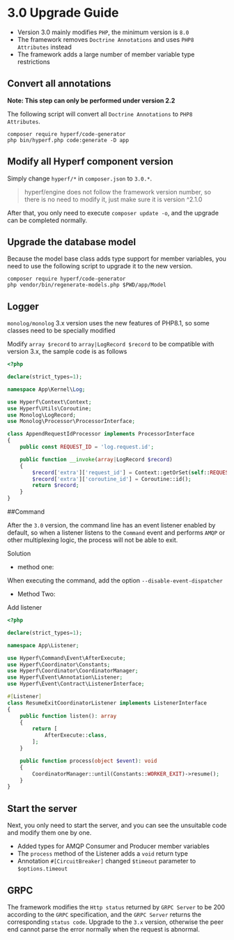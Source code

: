 # 3.0 Upgrade Guide

- Version 3.0 mainly modifies `PHP`, the minimum version is `8.0`
- The framework removes `Doctrine Annotations` and uses `PHP8 Attributes` instead
- The framework adds a large number of member variable type restrictions

## Convert all annotations

**Note: This step can only be performed under version 2.2**

The following script will convert all `Doctrine Annotations` to `PHP8 Attributes`.

```shell
composer require hyperf/code-generator
php bin/hyperf.php code:generate -D app
```

## Modify all Hyperf component version

Simply change `hyperf/*` in `composer.json` to `3.0.*`.

> hyperf/engine does not follow the framework version number, so there is no need to modify it, just make sure it is version ^2.1.0

After that, you only need to execute `composer update -o`, and the upgrade can be completed normally.

## Upgrade the database model

Because the model base class adds type support for member variables, you need to use the following script to upgrade it to the new version.

```shell
composer require hyperf/code-generator
php vendor/bin/regenerate-models.php $PWD/app/Model
```

## Logger

`monolog/monolog` 3.x version uses the new features of PHP8.1, so some classes need to be specially modified

Modify `array $record` to `array|LogRecord $record` to be compatible with version 3.x, the sample code is as follows

```php
<?php

declare(strict_types=1);

namespace App\Kernel\Log;

use Hyperf\Context\Context;
use Hyperf\Utils\Coroutine;
use Monolog\LogRecord;
use Monolog\Processor\ProcessorInterface;

class AppendRequestIdProcessor implements ProcessorInterface
{
    public const REQUEST_ID = 'log.request.id';

    public function __invoke(array|LogRecord $record)
    {
        $record['extra']['request_id'] = Context::getOrSet(self::REQUEST_ID, uniqid());
        $record['extra']['coroutine_id'] = Coroutine::id();
        return $record;
    }
}

```

##Command

After the `3.0` version, the command line has an event listener enabled by default, so when a listener listens to the `Command` event and performs `AMQP` or other multiplexing logic, the process will not be able to exit.

Solution

- method one:

When executing the command, add the option `--disable-event-dispatcher`

- Method Two:

Add listener

```php
<?php

declare(strict_types=1);

namespace App\Listener;

use Hyperf\Command\Event\AfterExecute;
use Hyperf\Coordinator\Constants;
use Hyperf\Coordinator\CoordinatorManager;
use Hyperf\Event\Annotation\Listener;
use Hyperf\Event\Contract\ListenerInterface;

#[Listener]
class ResumeExitCoordinatorListener implements ListenerInterface
{
    public function listen(): array
    {
        return [
            AfterExecute::class,
        ];
    }

    public function process(object $event): void
    {
        CoordinatorManager::until(Constants::WORKER_EXIT)->resume();
    }
}
```

## Start the server

Next, you only need to start the server, and you can see the unsuitable code and modify them one by one.

- Added types for AMQP Consumer and Producer member variables
- The `process` method of the Listener adds a `void` return type
- Annotation `#[CircuitBreaker]` changed `$timeout` parameter to `$options.timeout`

## GRPC

The framework modifies the `Http status` returned by `GRPC Server` to be 200 according to the `GRPC` specification, and the `GRPC Server` returns the corresponding `status code`. Upgrade to the `3.x` version, otherwise the peer end cannot parse the error normally when the request is abnormal.

